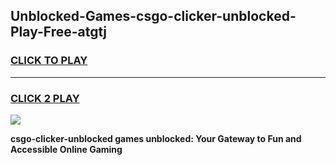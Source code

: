 
## Unblocked-Games-csgo-clicker-unblocked-Play-Free-atgtj
<h3>
<a href="https://premium76.site?title=csgo-clicker-unblocked&ref=10A">CLICK TO PLAY</a></h3>
<hr>

<h3>
<a href="https://premium76.site?title=csgo-clicker-unblocked&ref=10A">CLICK 2 PLAY</a>
  
</h3>

<a href="https://premium76.site?title=csgo-clicker-unblocked&ref=10A"><img src="https://clearcache.store/games.png"></a>


**csgo-clicker-unblocked games unblocked: Your Gateway to Fun and Accessible Online Gaming**
